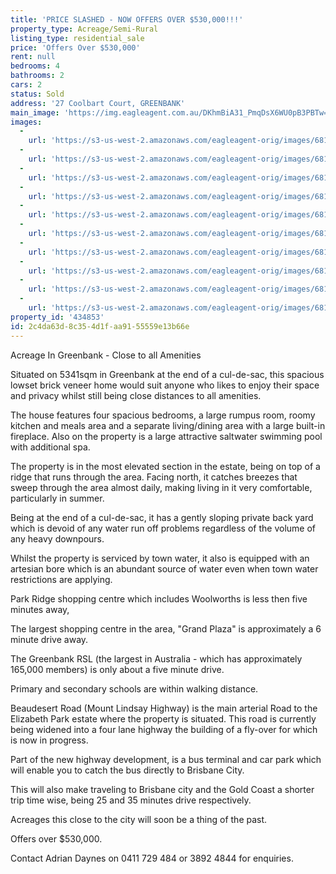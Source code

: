 ```yaml
---
title: 'PRICE SLASHED - NOW OFFERS OVER $530,000!!!'
property_type: Acreage/Semi-Rural
listing_type: residential_sale
price: 'Offers Over $530,000'
rent: null
bedrooms: 4
bathrooms: 2
cars: 2
status: Sold
address: '27 Coolbart Court, GREENBANK'
main_image: 'https://img.eagleagent.com.au/DKhmBiA31_PmqDsX6WU0pB3PBTw=/1280x854/smart/https://s3-us-west-2.amazonaws.com/eagleagent-orig/images/6818349/104359521-image-M.jpg'
images:
  -
    url: 'https://s3-us-west-2.amazonaws.com/eagleagent-orig/images/6818358/104359521-image-I.jpg'
  -
    url: 'https://s3-us-west-2.amazonaws.com/eagleagent-orig/images/6818357/104359521-image-H.jpg'
  -
    url: 'https://s3-us-west-2.amazonaws.com/eagleagent-orig/images/6818356/104359521-image-G.jpg'
  -
    url: 'https://s3-us-west-2.amazonaws.com/eagleagent-orig/images/6818355/104359521-image-F.jpg'
  -
    url: 'https://s3-us-west-2.amazonaws.com/eagleagent-orig/images/6818354/104359521-image-E.jpg'
  -
    url: 'https://s3-us-west-2.amazonaws.com/eagleagent-orig/images/6818353/104359521-image-D.jpg'
  -
    url: 'https://s3-us-west-2.amazonaws.com/eagleagent-orig/images/6818352/104359521-image-C.jpg'
  -
    url: 'https://s3-us-west-2.amazonaws.com/eagleagent-orig/images/6818351/104359521-image-B.jpg'
  -
    url: 'https://s3-us-west-2.amazonaws.com/eagleagent-orig/images/6818350/104359521-image-A.jpg'
  -
    url: 'https://s3-us-west-2.amazonaws.com/eagleagent-orig/images/6818349/104359521-image-M.jpg'
property_id: '434853'
id: 2c4da63d-8c35-4d1f-aa91-55559e13b66e
---
```

Acreage In Greenbank - Close to all Amenities

Situated on 5341sqm in Greenbank at the end of a cul-de-sac, this spacious lowset brick veneer home would suit anyone who likes to enjoy their space and privacy whilst still being close distances to all amenities.

The house features four spacious bedrooms, a large rumpus room, roomy kitchen and meals area and a separate living/dining area with a large built-in fireplace. Also on the property is a large attractive saltwater swimming pool with additional spa.

The property is in the most elevated section in the estate, being on top of a ridge that runs through the area. Facing north, it catches breezes that sweep through the area almost daily, making living in it very comfortable, particularly in summer.

Being at the end of a cul-de-sac, it has a gently sloping private back yard which is devoid of any water run off problems regardless of the volume of any heavy downpours.

Whilst the property is serviced by town water, it also is equipped with an artesian bore which is an abundant source of water even when town water restrictions are applying.

Park Ridge shopping centre which includes Woolworths is less then five minutes away,

The largest shopping centre in the area, "Grand Plaza" is approximately a 6 minute drive away.

The Greenbank RSL (the largest in Australia - which has approximately 165,000 members) is only about a five minute drive.

Primary and secondary schools are within walking distance.

Beaudesert Road (Mount Lindsay Highway) is the main arterial Road to the Elizabeth Park estate where the property is situated. This road is currently being widened into a four lane highway the building of a fly-over for which is now in progress.

Part of the new highway development, is a bus terminal and car park which will enable you to catch the bus directly to Brisbane City.

This will also make traveling to Brisbane city and the Gold Coast a shorter trip time wise, being 25 and 35 minutes drive respectively.

Acreages this close to the city will soon be a thing of the past.

Offers over $530,000.

Contact Adrian Daynes on 0411 729 484 or 3892 4844 for enquiries.